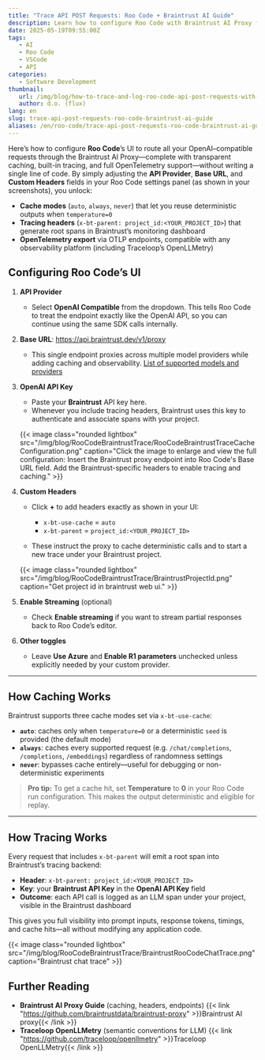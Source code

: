 ```yaml
---
title: "Trace API POST Requests: Roo Code + Braintrust AI Guide"
description: Learn how to configure Roo Code with Braintrust AI Proxy for enhanced API request tracing, caching, and OpenTelemetry monitoring - a step-by-step implementation guide.
date: 2025-05-19T09:55:00Z
tags:
   - AI
   - Roo Code
   - VSCode
   - API
categories:
   - Software Development
thumbnail:
   url: /img/blog/how-to-trace-and-log-roo-code-api-post-requests-with-braintrust-ai-proxy.jpg
   author: d.o. (flux)
lang: en
slug: trace-api-post-requests-roo-code-braintrust-ai-guide
aliases: /en/roo-code/trace-api-post-requests-roo-code-braintrust-ai-guide
---
```


Here’s how to configure **Roo Code**’s UI to route all your OpenAI–compatible requests through the Braintrust AI Proxy—complete with transparent caching, built-in tracing, and full OpenTelemetry support—without writing a single line of code. By simply adjusting the **API Provider**, **Base URL**, and **Custom Headers** fields in your Roo Code settings panel (as shown in your screenshots), you unlock:

* **Cache modes** (`auto`, `always`, `never`) that let you reuse deterministic outputs when `temperature=0`
* **Tracing headers** (`x-bt-parent: project_id:<YOUR_PROJECT_ID>`) that generate root spans in Braintrust’s monitoring dashboard
* **OpenTelemetry export** via OTLP endpoints, compatible with any observability platform (including Traceloop’s OpenLLMetry)

## Configuring Roo Code’s UI

1. **API Provider**

   * Select **OpenAI Compatible** from the dropdown. This tells Roo Code to treat the endpoint exactly like the OpenAI API, so you can continue using the same SDK calls internally.

2. **Base URL**: https://api.braintrust.dev/v1/proxy

   * This single endpoint proxies across multiple model providers while adding caching and observability. [List of supported models and providers](https://www.braintrust.dev/docs/guides/proxy?utm_source=chatgpt.com#list-of-supported-models-and-providers)

3. **OpenAI API Key**

   * Paste your **Braintrust** API key here.
   * Whenever you include tracing headers, Braintrust uses this key to authenticate and associate spans with your project.

   {{< image class="rounded lightbox" src="/img/blog/RooCodeBraintrustTrace/RooCodeBraintrustTraceCacheConfiguration.png" caption="Click the image to enlarge and view the full configuration: Insert the Braintrust proxy endpoint into Roo Code's Base URL field. Add the Braintrust-specific headers to enable tracing and caching." >}}

4. **Custom Headers**

   * Click **+** to add headers exactly as shown in your UI:

     * `x-bt-use-cache` = `auto`
     * `x-bt-parent` = `project_id:<YOUR_PROJECT_ID>`
   * These instruct the proxy to cache deterministic calls and to start a new trace under your Braintrust project.

   {{< image class="rounded lightbox" src="/img/blog/RooCodeBraintrustTrace/BraintrustProjectId.png" caption="Get project id in braintrust web ui." >}}

5. **Enable Streaming** (optional)

   * Check **Enable streaming** if you want to stream partial responses back to Roo Code’s editor.

6. **Other toggles**

   * Leave **Use Azure** and **Enable R1 parameters** unchecked unless explicitly needed by your custom provider.

---

## How Caching Works

Braintrust supports three cache modes set via `x-bt-use-cache`:

* **`auto`**: caches only when `temperature=0` or a deterministic `seed` is provided (the default mode)
* **`always`**: caches every supported request (e.g. `/chat/completions`, `/completions`, `/embeddings`) regardless of randomness settings
* **`never`**: bypasses cache entirely—useful for debugging or non-deterministic experiments

> **Pro tip:** To get a cache hit, set **Temperature** to **0** in your Roo Code run configuration. This makes the output deterministic and eligible for replay.

---

## How Tracing Works

Every request that includes `x-bt-parent` will emit a root span into Braintrust’s tracing backend:

* **Header**: `x-bt-parent: project_id:<YOUR_PROJECT_ID>`
* **Key**: your **Braintrust API Key** in the **OpenAI API Key** field
* **Outcome**: each API call is logged as an LLM span under your project, visible in the Braintrust dashboard

This gives you full visibility into prompt inputs, response tokens, timings, and cache hits—all without modifying any application code.

{{< image class="rounded lightbox" src="/img/blog/RooCodeBraintrustTrace/BraintrustRooCodeChatTrace.png" caption="Braintrust chat trace" >}}

## Further Reading

* **Braintrust AI Proxy Guide** (caching, headers, endpoints) {{< link "https://github.com/braintrustdata/braintrust-proxy" >}}Braintrust AI proxy{{< /link >}}
* **Traceloop OpenLLMetry** (semantic conventions for LLM) {{< link "https://github.com/traceloop/openllmetry" >}}Traceloop OpenLLMetry{{< /link >}}
